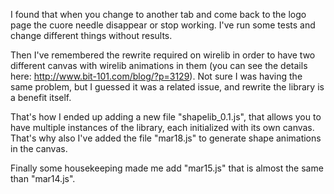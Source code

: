 I found that when you change to another tab and come back to the logo page the cuore needle disappear or stop working. I've run some tests and change different things without results.

Then I've remembered the rewrite required on wirelib in order to have two different canvas with wirelib animations in them (you can see the details here: http://www.bit-101.com/blog/?p=3129). Not sure I was having the same problem, but I guessed it was a related issue, and rewrite the library is a benefit itself.

That's how I ended up adding a new file "shapelib_0.1.js", that allows you to have multiple instances of the library, each initialized with its own canvas. That's why also I've added the file "mar18.js" to generate shape animations in the canvas.

Finally some housekeeping made me add "mar15.js" that is almost the same than "mar14.js".


 
